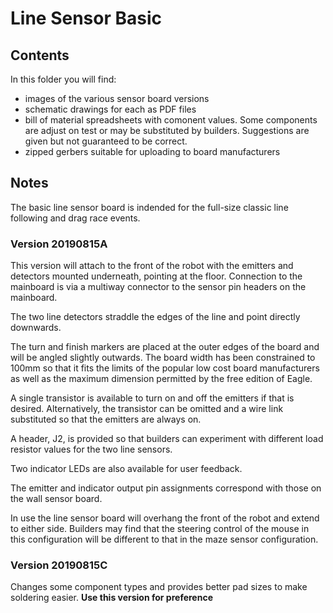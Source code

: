 # Line Sensor Basic
## Contents

In this folder you will find:

 - images of the various sensor board versions
 - schematic drawings for each as PDF files
 - bill of material spreadsheets with comonent values. Some components are adjust on test or may be substituted by builders. Suggestions are given but not guaranteed to be correct.
 - zipped gerbers suitable for uploading to board manufacturers

## Notes

The basic line sensor board is indended for the full-size classic line following and drag race events. 

### Version 20190815A

This version will attach to the front of the robot with the emitters and detectors mounted underneath, pointing at the floor. Connection to the mainboard is via a multiway connector to the sensor pin headers on the mainboard.  

The two line detectors straddle the edges of the line and point directly downwards.

The turn and finish markers are placed at the outer edges of the board and will be angled slightly outwards. The board width has been constrained to 100mm so that it fits the limits of the popular low cost board manufacturers as well as the maximum dimension permitted by the free edition of Eagle.

A single transistor is available to turn on and off the emitters if that is desired. Alternatively, the transistor can be omitted and a wire link substituted so that the emitters are always on.

A header, J2, is provided so that builders can experiment with different load resistor values for the two line sensors.

Two indicator LEDs are also available for user feedback.

The emitter and indicator output pin assignments correspond with those on the wall sensor board.

In use the line sensor board will overhang the front of the robot and extend to either side. Builders may find that the steering control of the mouse in this configuration will be different to that in the maze sensor configuration.

### Version 20190815C

Changes some component types and provides better pad sizes to make soldering easier. __Use this version for preference__
